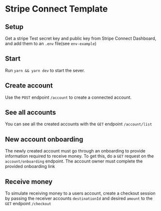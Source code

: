 # Stripe Connect Template

## Setup

Get a stripe Test secret key and public key from Stripe Connect Dashboard, and add them to an `.env` file(see `env-example`)

## Start

Run `yarn && yarn dev` to start the sever.

## Create account

Use the `POST` endpoint `/account` to create a connected account.

## See all accounts

You can see all the created accounts with the `GET` endpoint `/account/list`

## New account onboarding

The newly created account must go through an onboarding to provide information required to receive money. To get this, do a `GET` request on the `account/onboarding` endpoint. The account owner must complete the provided onboarding link

## Receive money

To simulate receiving money to a users account, create a checkout session by passing the receiver accounts `destinationId` and desired `amount` to the `GET` endpoint `/checkout`
